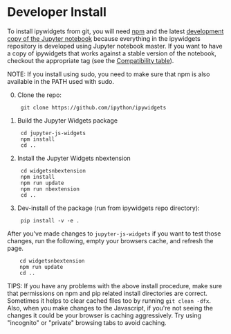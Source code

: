 Developer Install
=================
To install ipywidgets from git, you will need [npm](https://www.npmjs.com/) and
the latest [development copy of the Jupyter
notebook](https://github.com/jupyter/notebook) because everything in the
ipywidgets repository is developed using Jupyter notebook master. If you want
to have a copy of ipywidgets that works against a stable version of the
notebook, checkout the appropriate tag (see the
[Compatibility table](https://github.com/ipython/ipywidgets#compatibility)).

NOTE: If you install using sudo, you need to make sure that npm is also
available in the PATH used with sudo.

0. Clone the repo:

        git clone https://github.com/ipython/ipywidgets

1. Build the Jupyter Widgets package

        cd jupyter-js-widgets
        npm install
        cd ..

2. Install the Jupyter Widgets nbextension

        cd widgetsnbextension
        npm install
        npm run update
        npm run nbextension
        cd ..

3. Dev-install of the package (run from ipywidgets repo directory):

        pip install -v -e .


After you've made changes to `jupyter-js-widgets` if you want to test those
changes, run the following, empty your browsers cache, and refresh the page.

        cd widgetsnbextension
        npm run update
        cd ..

TIPS: If you have any problems with the above install procedure, make sure that
permissions on npm and pip related install directories are correct.  Sometimes
it helps to clear cached files too by running `git clean -dfx`.  Also, when
you make changes to the Javascript, if you're not seeing the changes it could
be your browser is caching aggressively.  Try using "incognito" or "private"
browsing tabs to avoid caching.
